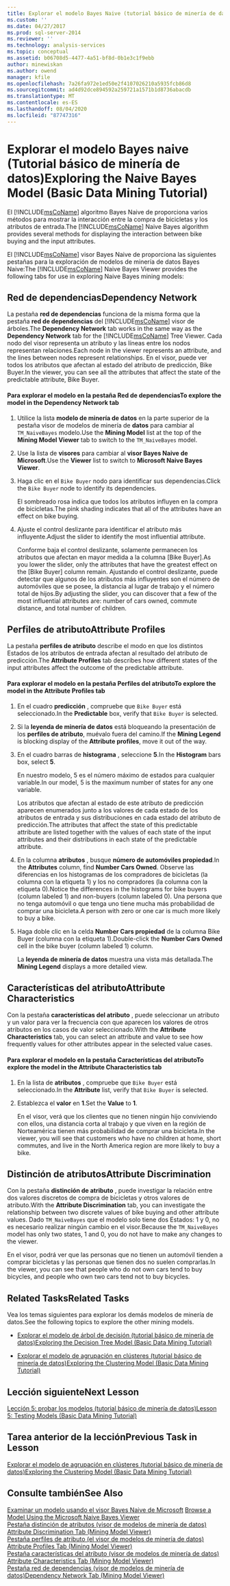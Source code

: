 ```yaml
---
title: Explorar el modelo Bayes Naive (tutorial básico de minería de datos) | Microsoft Docs
ms.custom: ''
ms.date: 04/27/2017
ms.prod: sql-server-2014
ms.reviewer: ''
ms.technology: analysis-services
ms.topic: conceptual
ms.assetid: b06708d5-4477-4a51-bf8d-0b1e3c1f9ebb
author: minewiskan
ms.author: owend
manager: kfile
ms.openlocfilehash: 7a26fa972e1ed50e2f4107026210a5935fcb86d8
ms.sourcegitcommit: ad4d92dce894592a259721a1571b1d8736abacdb
ms.translationtype: MT
ms.contentlocale: es-ES
ms.lasthandoff: 08/04/2020
ms.locfileid: "87747316"
---
```

# <a name="exploring-the-naive-bayes-model-basic-data-mining-tutorial"></a><span data-ttu-id="3693e-102">Explorar el modelo Bayes naive (Tutorial básico de minería de datos)</span><span class="sxs-lookup"><span data-stu-id="3693e-102">Exploring the Naive Bayes Model (Basic Data Mining Tutorial)</span></span>
  <span data-ttu-id="3693e-103">El [!INCLUDE[msCoName](../includes/msconame-md.md)] algoritmo Bayes Naive de proporciona varios métodos para mostrar la interacción entre la compra de bicicletas y los atributos de entrada.</span><span class="sxs-lookup"><span data-stu-id="3693e-103">The [!INCLUDE[msCoName](../includes/msconame-md.md)] Naive Bayes algorithm provides several methods for displaying the interaction between bike buying and the input attributes.</span></span>  
  
 <span data-ttu-id="3693e-104">El [!INCLUDE[msCoName](../includes/msconame-md.md)] visor Bayes Naive de proporciona las siguientes pestañas para la exploración de modelos de minería de datos Bayes Naive:</span><span class="sxs-lookup"><span data-stu-id="3693e-104">The [!INCLUDE[msCoName](../includes/msconame-md.md)] Naive Bayes Viewer provides the following tabs for use in exploring Naive Bayes mining models:</span></span>  
  
 
  
##  <a name="dependency-network"></a><a name="DependencyNetwork"></a><span data-ttu-id="3693e-105">Red de dependencias</span><span class="sxs-lookup"><span data-stu-id="3693e-105">Dependency Network</span></span>  
 <span data-ttu-id="3693e-106">La pestaña **red de dependencias** funciona de la misma forma que la pestaña **red de dependencias** del [!INCLUDE[msCoName](../includes/msconame-md.md)] visor de árboles.</span><span class="sxs-lookup"><span data-stu-id="3693e-106">The **Dependency Network** tab works in the same way as the **Dependency Network** tab for the [!INCLUDE[msCoName](../includes/msconame-md.md)] Tree Viewer.</span></span> <span data-ttu-id="3693e-107">Cada nodo del visor representa un atributo y las líneas entre los nodos representan relaciones.</span><span class="sxs-lookup"><span data-stu-id="3693e-107">Each node in the viewer represents an attribute, and the lines between nodes represent relationships.</span></span> <span data-ttu-id="3693e-108">En el visor, puede ver todos los atributos que afectan al estado del atributo de predicción, Bike Buyer.</span><span class="sxs-lookup"><span data-stu-id="3693e-108">In the viewer, you can see all the attributes that affect the state of the predictable attribute, Bike Buyer.</span></span>  
  
#### <a name="to-explore-the-model-in-the-dependency-network-tab"></a><span data-ttu-id="3693e-109">Para explorar el modelo en la pestaña Red de dependencias</span><span class="sxs-lookup"><span data-stu-id="3693e-109">To explore the model in the Dependency Network tab</span></span>  
  
1.  <span data-ttu-id="3693e-110">Utilice la lista **modelo de minería de datos** en la parte superior de la pestaña visor de modelos de minería de **datos** para cambiar al `TM_NaiveBayes` modelo.</span><span class="sxs-lookup"><span data-stu-id="3693e-110">Use the **Mining Model** list at the top of the **Mining Model Viewer** tab to switch to the `TM_NaiveBayes` model.</span></span>  
  
2.  <span data-ttu-id="3693e-111">Use la lista de **visores** para cambiar al **visor Bayes Naive de Microsoft**.</span><span class="sxs-lookup"><span data-stu-id="3693e-111">Use the **Viewer** list to switch to **Microsoft Naive Bayes Viewer**.</span></span>  
  
3.  <span data-ttu-id="3693e-112">Haga clic en el `Bike Buyer` nodo para identificar sus dependencias.</span><span class="sxs-lookup"><span data-stu-id="3693e-112">Click the `Bike Buyer` node to identify its dependencies.</span></span>  
  
     <span data-ttu-id="3693e-113">El sombreado rosa indica que todos los atributos influyen en la compra de bicicletas.</span><span class="sxs-lookup"><span data-stu-id="3693e-113">The pink shading indicates that all of the attributes have an effect on bike buying.</span></span>  
  
4.  <span data-ttu-id="3693e-114">Ajuste el control deslizante para identificar el atributo más influyente.</span><span class="sxs-lookup"><span data-stu-id="3693e-114">Adjust the slider to identify the most influential attribute.</span></span>  
  
     <span data-ttu-id="3693e-115">Conforme baja el control deslizante, solamente permanecen los atributos que afectan en mayor medida a la columna [Bike Buyer].</span><span class="sxs-lookup"><span data-stu-id="3693e-115">As you lower the slider, only the attributes that have the greatest effect on the [Bike Buyer] column remain.</span></span> <span data-ttu-id="3693e-116">Ajustando el control deslizante, puede detectar que algunos de los atributos más influyentes son el número de automóviles que se posee, la distancia al lugar de trabajo y el número total de hijos.</span><span class="sxs-lookup"><span data-stu-id="3693e-116">By adjusting the slider, you can discover that a few of the most influential attributes are: number of cars owned, commute distance, and total number of children.</span></span>  
 
  
##  <a name="attribute-profiles"></a><a name="AttributeProfiles"></a><span data-ttu-id="3693e-117">Perfiles de atributo</span><span class="sxs-lookup"><span data-stu-id="3693e-117">Attribute Profiles</span></span>  
 <span data-ttu-id="3693e-118">La pestaña **perfiles de atributo** describe el modo en que los distintos Estados de los atributos de entrada afectan al resultado del atributo de predicción.</span><span class="sxs-lookup"><span data-stu-id="3693e-118">The **Attribute Profiles** tab describes how different states of the input attributes affect the outcome of the predictable attribute.</span></span>  
  
#### <a name="to-explore-the-model-in-the-attribute-profiles-tab"></a><span data-ttu-id="3693e-119">Para explorar el modelo en la pestaña Perfiles del atributo</span><span class="sxs-lookup"><span data-stu-id="3693e-119">To explore the model in the Attribute Profiles tab</span></span>  
  
1.  <span data-ttu-id="3693e-120">En el cuadro **predicción** , compruebe que `Bike Buyer` está seleccionado.</span><span class="sxs-lookup"><span data-stu-id="3693e-120">In the **Predictable** box, verify that `Bike Buyer` is selected.</span></span>  
  
2.  <span data-ttu-id="3693e-121">Si la **leyenda de minería de datos** está bloqueando la presentación de los **perfiles de atributo**, muévalo fuera del camino.</span><span class="sxs-lookup"><span data-stu-id="3693e-121">If the **Mining Legend** is blocking display of the **Attribute profiles**, move it out of the way.</span></span>  
  
3.  <span data-ttu-id="3693e-122">En el cuadro barras de **histograma** , seleccione **5**.</span><span class="sxs-lookup"><span data-stu-id="3693e-122">In the **Histogram** bars box, select **5**.</span></span>  
  
     <span data-ttu-id="3693e-123">En nuestro modelo, 5 es el número máximo de estados para cualquier variable.</span><span class="sxs-lookup"><span data-stu-id="3693e-123">In our model, 5 is the maximum number of states for any one variable.</span></span>  
  
     <span data-ttu-id="3693e-124">Los atributos que afectan al estado de este atributo de predicción aparecen enumerados junto a los valores de cada estado de los atributos de entrada y sus distribuciones en cada estado del atributo de predicción.</span><span class="sxs-lookup"><span data-stu-id="3693e-124">The attributes that affect the state of this predictable attribute are listed together with the values of each state of the input attributes and their distributions in each state of the predictable attribute.</span></span>  
  
4.  <span data-ttu-id="3693e-125">En la columna **atributos** , busque **número de automóviles propiedad**.</span><span class="sxs-lookup"><span data-stu-id="3693e-125">In the **Attributes** column, find **Number Cars Owned**.</span></span>  <span data-ttu-id="3693e-126">Observe las diferencias en los histogramas de los compradores de bicicletas (la columna con la etiqueta 1) y los no compradores (la columna con la etiqueta 0).</span><span class="sxs-lookup"><span data-stu-id="3693e-126">Notice the differences in the histograms for bike buyers (column labeled 1) and non-buyers (column labeled 0).</span></span> <span data-ttu-id="3693e-127">Una persona que no tenga automóvil o que tenga uno tiene mucha más probabilidad de comprar una bicicleta.</span><span class="sxs-lookup"><span data-stu-id="3693e-127">A person with zero or one car is much more likely to buy a bike.</span></span>  
  
5.  <span data-ttu-id="3693e-128">Haga doble clic en la celda **Number Cars propiedad** de la columna Bike Buyer (columna con la etiqueta 1).</span><span class="sxs-lookup"><span data-stu-id="3693e-128">Double-click the **Number Cars Owned** cell in the bike buyer (column labeled 1) column.</span></span>  
  
     <span data-ttu-id="3693e-129">La **leyenda de minería de datos** muestra una vista más detallada.</span><span class="sxs-lookup"><span data-stu-id="3693e-129">The **Mining Legend** displays a more detailed view.</span></span>  
  
  
##  <a name="attribute-characteristics"></a><a name="AttributeCharacteristics"></a><span data-ttu-id="3693e-130">Características del atributo</span><span class="sxs-lookup"><span data-stu-id="3693e-130">Attribute Characteristics</span></span>  
 <span data-ttu-id="3693e-131">Con la pestaña **características del atributo** , puede seleccionar un atributo y un valor para ver la frecuencia con que aparecen los valores de otros atributos en los casos de valor seleccionado.</span><span class="sxs-lookup"><span data-stu-id="3693e-131">With the **Attribute Characteristics** tab, you can select an attribute and value to see how frequently values for other attributes appear in the selected value cases.</span></span>  
  
#### <a name="to-explore-the-model-in-the-attribute-characteristics-tab"></a><span data-ttu-id="3693e-132">Para explorar el modelo en la pestaña Características del atributo</span><span class="sxs-lookup"><span data-stu-id="3693e-132">To explore the model in the Attribute Characteristics tab</span></span>  
  
1.  <span data-ttu-id="3693e-133">En la lista de **atributos** , compruebe que `Bike Buyer` está seleccionado.</span><span class="sxs-lookup"><span data-stu-id="3693e-133">In the **Attribute** list, verify that `Bike Buyer` is selected.</span></span>  
  
2.  <span data-ttu-id="3693e-134">Establezca el **valor** en **1**.</span><span class="sxs-lookup"><span data-stu-id="3693e-134">Set the **Value** to **1**.</span></span>  
  
     <span data-ttu-id="3693e-135">En el visor, verá que los clientes que no tienen ningún hijo conviviendo con ellos, una distancia corta al trabajo y que viven en la región de Norteamérica tienen más probabilidad de comprar una bicicleta.</span><span class="sxs-lookup"><span data-stu-id="3693e-135">In the viewer, you will see that customers who have no children at home, short commutes, and live in the North America region are more likely to buy a bike.</span></span>  
  
  
##  <a name="attribute-discrimination"></a><a name="AttributeDiscrimination"></a><span data-ttu-id="3693e-136">Distinción de atributos</span><span class="sxs-lookup"><span data-stu-id="3693e-136">Attribute Discrimination</span></span>  
 <span data-ttu-id="3693e-137">Con la pestaña **distinción de atributo** , puede investigar la relación entre dos valores discretos de compra de bicicletas y otros valores de atributo.</span><span class="sxs-lookup"><span data-stu-id="3693e-137">With the **Attribute Discrimination** tab, you can investigate the relationship between two discrete values of bike buying and other attribute values.</span></span> <span data-ttu-id="3693e-138">Dado `TM_NaiveBayes` que el modelo solo tiene dos Estados: 1 y 0, no es necesario realizar ningún cambio en el visor.</span><span class="sxs-lookup"><span data-stu-id="3693e-138">Because the `TM_NaiveBayes` model has only two states, 1 and 0, you do not have to make any changes to the viewer.</span></span>  
  
 <span data-ttu-id="3693e-139">En el visor, podrá ver que las personas que no tienen un automóvil tienden a comprar bicicletas y las personas que tienen dos no suelen comprarlas.</span><span class="sxs-lookup"><span data-stu-id="3693e-139">In the viewer, you can see that people who do not own cars tend to buy bicycles, and people who own two cars tend not to buy bicycles.</span></span>  
  
## <a name="related-tasks"></a><span data-ttu-id="3693e-140">Related Tasks</span><span class="sxs-lookup"><span data-stu-id="3693e-140">Related Tasks</span></span>  
 <span data-ttu-id="3693e-141">Vea los temas siguientes para explorar los demás modelos de minería de datos.</span><span class="sxs-lookup"><span data-stu-id="3693e-141">See the following topics to explore the other mining models.</span></span>  
  
-   [<span data-ttu-id="3693e-142">Explorar el modelo de árbol de decisión &#40;tutorial básico de minería de datos&#41;</span><span class="sxs-lookup"><span data-stu-id="3693e-142">Exploring the Decision Tree Model &#40;Basic Data Mining Tutorial&#41;</span></span>](../../2014/tutorials/exploring-the-decision-tree-model-basic-data-mining-tutorial.md)  
  
-   [<span data-ttu-id="3693e-143">Explorar el modelo de agrupación en clústeres &#40;tutorial básico de minería de datos&#41;</span><span class="sxs-lookup"><span data-stu-id="3693e-143">Exploring the Clustering Model &#40;Basic Data Mining Tutorial&#41;</span></span>](../../2014/tutorials/exploring-the-clustering-model-basic-data-mining-tutorial.md)  
  
## <a name="next-lesson"></a><span data-ttu-id="3693e-144">Lección siguiente</span><span class="sxs-lookup"><span data-stu-id="3693e-144">Next Lesson</span></span>  
 [<span data-ttu-id="3693e-145">Lección 5: probar los modelos &#40;tutorial básico de minería de datos&#41;</span><span class="sxs-lookup"><span data-stu-id="3693e-145">Lesson 5: Testing Models &#40;Basic Data Mining Tutorial&#41;</span></span>](../../2014/tutorials/lesson-5-testing-models-basic-data-mining-tutorial.md)  
  
## <a name="previous-task-in-lesson"></a><span data-ttu-id="3693e-146">Tarea anterior de la lección</span><span class="sxs-lookup"><span data-stu-id="3693e-146">Previous Task in Lesson</span></span>  
 [<span data-ttu-id="3693e-147">Explorar el modelo de agrupación en clústeres &#40;tutorial básico de minería de datos&#41;</span><span class="sxs-lookup"><span data-stu-id="3693e-147">Exploring the Clustering Model &#40;Basic Data Mining Tutorial&#41;</span></span>](../../2014/tutorials/exploring-the-clustering-model-basic-data-mining-tutorial.md)  
  
## <a name="see-also"></a><span data-ttu-id="3693e-148">Consulte también</span><span class="sxs-lookup"><span data-stu-id="3693e-148">See Also</span></span>  
 <span data-ttu-id="3693e-149">[Examinar un modelo usando el visor Bayes Naive de Microsoft](../../2014/analysis-services/data-mining/browse-a-model-using-the-microsoft-naive-bayes-viewer.md) </span><span class="sxs-lookup"><span data-stu-id="3693e-149">[Browse a Model Using the Microsoft Naive Bayes Viewer](../../2014/analysis-services/data-mining/browse-a-model-using-the-microsoft-naive-bayes-viewer.md) </span></span>  
 <span data-ttu-id="3693e-150">[Pestaña distinción de atributos &#40;visor de modelos de minería de datos&#41;](../../2014/analysis-services/attribute-discrimination-tab-mining-model-viewer.md) </span><span class="sxs-lookup"><span data-stu-id="3693e-150">[Attribute Discrimination Tab &#40;Mining Model Viewer&#41;](../../2014/analysis-services/attribute-discrimination-tab-mining-model-viewer.md) </span></span>  
 <span data-ttu-id="3693e-151">[Pestaña perfiles de atributo &#40;el visor de modelos de minería de datos&#41;](../../2014/analysis-services/attribute-profiles-tab-mining-model-viewer.md) </span><span class="sxs-lookup"><span data-stu-id="3693e-151">[Attribute Profiles Tab &#40;Mining Model Viewer&#41;](../../2014/analysis-services/attribute-profiles-tab-mining-model-viewer.md) </span></span>  
 <span data-ttu-id="3693e-152">[Pestaña características del atributo &#40;visor de modelos de minería de datos&#41;](../../2014/analysis-services/attribute-characteristics-tab-mining-model-viewer.md) </span><span class="sxs-lookup"><span data-stu-id="3693e-152">[Attribute Characteristics Tab &#40;Mining Model Viewer&#41;](../../2014/analysis-services/attribute-characteristics-tab-mining-model-viewer.md) </span></span>  
 [<span data-ttu-id="3693e-153">Pestaña red de dependencias &#40;visor de modelos de minería de datos&#41;</span><span class="sxs-lookup"><span data-stu-id="3693e-153">Dependency Network Tab &#40;Mining Model Viewer&#41;</span></span>](../../2014/analysis-services/dependency-network-tab-mining-model-viewer.md)  
  
  
